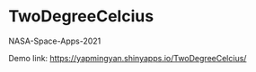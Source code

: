 # TwoDegreeCelcius
NASA-Space-Apps-2021

Demo link: https://yapmingyan.shinyapps.io/TwoDegreeCelcius/
